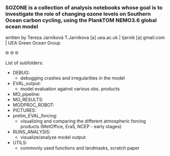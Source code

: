 
### SOZONE is a collection of analysis notebooks whose goal is to investigate the role of changing ozone levels on Southern Ocean carbon cycling, using the PlankTOM NEMO3.6 global ocean model

written by Tereza Jarníková
T.Jarnikova [a] uea.ac.uk | tjarnik [a] gmail.com | 
UEA Green Ocean Group

:globe_with_meridians: :globe_with_meridians: :globe_with_meridians:

List of subfolders:
- DEBUG:
    - debugging crashes and irregularities in the model
- EVAL_output:
    - model evaluation against various obs. products
- MO_pipeline:
- MO_RESULTS:
- MODPROC_ROBOT:
- PICTURES:
- prelim_EVAL_forcing: 
    - visualizing and comparing the different atmospheric forcing products (MetOffice, Era5, NCEP - early stages)
- RUNS_ANALYSIS:
    - visualize/analyze model output
- UTILS:
    - commonly used functions and landmasks, scratch paper
    










